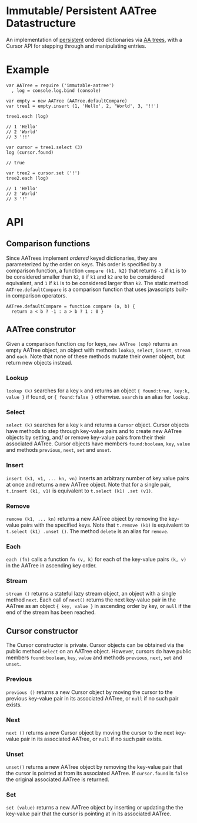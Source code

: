 # Immutable/ Persistent AATree Datastructure

An implementation of [persistent][1]
ordered dictionaries via [AA trees][2], 
with a Cursor API for stepping through and manipulating
entries.

[1]: (https://en.wikipedia.org/wiki/Persistent_data_structure)
[2]: (https://en.wikipedia.org/wiki/AA_tree)

# Example

	var AATree = require ('immutable-aatree')
	  , log = console.log.bind (console)
	
	var empty = new AATree (AATree.defaultCompare)
	var tree1 = empty.insert (1, 'Hello', 2, 'World', 3, '!!')
	
	tree1.each (log)
	
	// 1 'Hello'
	// 2 'World'
	// 3 '!!'
	
	var cursor = tree1.select (3)
	log (cursor.found)
	
	// true
	
	var tree2 = cursor.set ('!')
	tree2.each (log)
	
	// 1 'Hello'
	// 2 'World'
	// 3 '!'


# API

## Comparison functions
Since AATrees implement _ordered_ keyed dictionaries,
they are parameterized by the order on keys.
This order is specified by a comparison function, a function
`compare (k1, k2)` that returns
`-1` if `k1` is to be considered smaller than `k2`,
`0` if `k1` and `k2` are to be considered equivalent, and
`1` if `k1` is to be considered larger than `k2`.
The static method `AATree.defaultCompare` is a comparison function
that uses javascripts built-in comparison operators.

	AATree.defaultCompare = function compare (a, b) {
	  return a < b ? -1 : a > b ? 1 : 0 }

## AATree construtor
Given a comparison function `cmp` for keys,
`new AATree (cmp)` returns an empty AATree object, an object with methods
`lookup`, `select`, `insert`, `stream` and `each`.
Note that none of these methods mutate their owner object, but
return new objects instead.

### Lookup
`lookup (k)` searches for a key `k` and returns an object
`{ found:true, key:k, value }` if found,
or `{ found:false }` otherwise. `search` is an alias for `lookup`. 

### Select
`select (k)` searches for a key `k` and returns a `Cursor` object.
Cursor objects have methods to step through key-value pairs and to create
new AATree objects by setting, and/ or remove key-value pairs from their
their associated AATree.
Cursor objects have members `found:boolean`, `key`, `value`
and methods `previous`, `next`, `set` and `unset`.

### Insert
`insert (k1, v1, ... kn, vn)` inserts an arbitrary number of
key value pairs at once and returns a new AATree object.
Note that for a single pair, `t.insert (k1, v1)` is equivalent to
`t.select (k1) .set (v1)`.

### Remove
`remove (k1, ... kn)` returns a new AATree object by removing the 
key-value pairs with the specified keys. Note that `t.remove (k1)` is 
equivalent to `t.select (k1) .unset ()`. The method `delete`
is an alias for `remove`.

### Each
`each (fn)` calls a function `fn (v, k)` for each of the
key-value pairs `(k, v)` in the AATree in ascending key order.

### Stream
`stream ()` returns a stateful lazy stream object, an object with
a single method `next`. Each call of `next()` returns
the next key-value pair in the AATree as an object `{ key, value }`
in ascending order by key, or `null` if
the end of the stream has been reached.

## Cursor constructor
The Cursor constructor is private.
Cursor objects can be obtained via the public method `select`
on an AATree object. However, cursors do have public members
`found:boolean`, `key`, `value` and methods
`previous`, `next`, `set` and `unset`.

### Previous
`previous ()` returns a new Cursor object by moving the cursor
to the previous key-value pair in its associated AATree, or
`null` if no such pair exists. 

### Next
`next ()` returns a new Cursor object by moving the cursor
to the next key-value pair in its associated AATree, or
`null` if no such pair exists. 

### Unset
`unset()` returns a new AATree object by removing the key-value pair
that the cursor is pointed at from its associated AATree. 
If `cursor.found` is `false` the original associated AATree is returned. 

### Set
`set (value)` returns a new AATree object by inserting or updating the
the key-value pair that the cursor is pointing at in its associated AATree.
